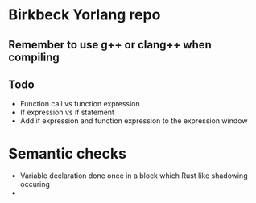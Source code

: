 # Birkbeck Yorlang repo

## Remember to use g++ or clang++ when compiling


## Todo
- Function call vs function expression
- If expression vs if statement
- Add if expression and function expression to the expression window


# Semantic checks
- Variable declaration done once in a block which Rust like shadowing occuring
- 